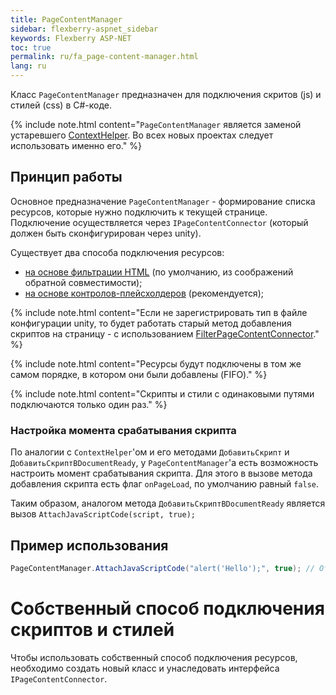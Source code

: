 ```yaml
---
title: PageContentManager
sidebar: flexberry-aspnet_sidebar
keywords: Flexberry ASP-NET
toc: true
permalink: ru/fa_page-content-manager.html
lang: ru
---
```


Класс `PageContentManager` предназначен для подключения скритов (js) и стилей (css) в C#-коде.

{% include note.html content="`PageContentManager` является заменой устаревшего [ContextHelper](fa_context-helper.html). Во всех новых проектах следует использовать именно его." %}

## Принцип работы

Основное предназначение `PageContentManager` - формирование списка ресурсов, которые нужно подключить к текущей странице. Подключение осуществляется через `IPageContentConnector` (который должен быть сконфигурирован через unity). 

Существует два способа подключения ресурсов:

* [на основе фильтрации HTML](fa_filter-page-content-connector.html) (по умолчанию, из соображений обратной совместимости);
* [на основе контролов-плейсхолдеров](fa_placeholder-page-content-connector.html) (рекомендуется);

{% include note.html content="Если не зарегистрировать тип в файле конфигурации unity, то будет работать старый метод добавления скриптов на страницу - с использованием  [FilterPageContentConnector](fa_filter-page-content-connector.html)." %}

{% include note.html content="Ресурсы будут подключены в том же самом порядке, в котором они были добавлены (FIFO)." %}

{% include note.html content="Скрипты и стили с одинаковыми путями подключаются только один раз." %}

### Настройка момента срабатывания скрипта

По аналогии с `ContextHelper`'ом и его методами `ДобавитьСкрипт` и `ДобавитьСкриптВDocumentReady`, у `PageContentManager`'а есть возможность настроить момент срабатывания скрипта. Для этого в вызове метода добавления скрипта есть флаг `onPageLoad`, по умолчанию равный `false`.

Таким образом, аналогом метода `ДобавитьСкриптВDocumentReady` является вызов `AttachJavaScriptCode(script, true);`

## Пример использования

```csharp
PageContentManager.AttachJavaScriptCode("alert('Hello');", true); // Отобразит окно с сообщением при загрузке страницы.
```

# Собственный способ подключения скриптов и стилей
Чтобы использовать собственный способ подключения ресурсов, необходимо создать новый класс и унаследовать интерфейса `IPageContentConnector`.
